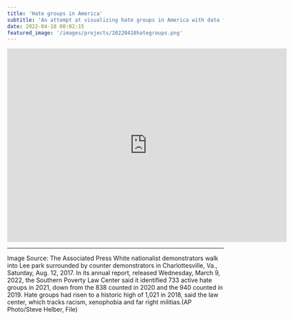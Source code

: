 ```yaml
---
title: 'Hate groups in America'
subtitle: 'An attempt at visualizing hate groups in America with data from the SPLC.'
date: 2022-04-18 00:02:15
featured_image: '/images/projects/20220418hategroups.png'
---
```


<iframe seamless frameborder="0" src="https://public.tableau.com/shared/TTPGYJXK6?:embed=yes&:display_count=yes&:showVizHome=no" width = '650' height = '450' scrolling='yes' ></iframe> 



___
Image Source: The Associated Press
White nationalist demonstrators walk into Lee park surrounded by counter demonstrators in Charlottesville, Va., Saturday, Aug. 12, 2017. In its annual report, released Wednesday, March 9, 2022, the Southern Poverty Law Center said it identified 733 active hate groups in 2021, down from the 838 counted in 2020 and the 940 counted in 2019. Hate groups had risen to a historic high of 1,021 in 2018, said the law center, which tracks racism, xenophobia and far right militias.(AP Photo/Steve Helber, File)
